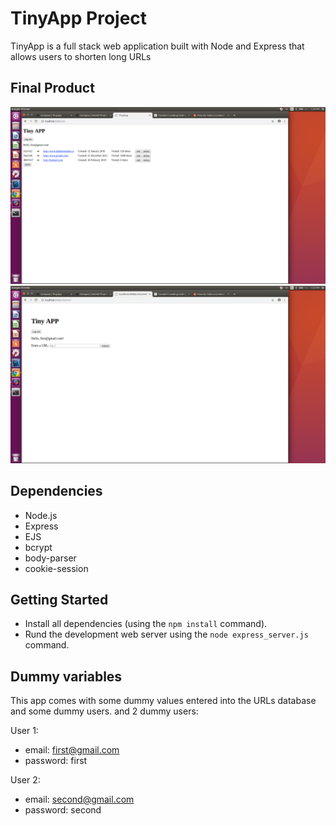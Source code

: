 # TinyApp Project
TinyApp is a full stack web application built with Node and Express that allows users to shorten long URLs

## Final Product
!["Screenshot of URLs Page: "](https://github.com/dleard/TinyApp/blob/master/docs/urls.png)
!["Screenshot of create new URL Page: "](https://github.com/dleard/TinyApp/blob/master/docs/new.png)

## Dependencies

- Node.js
- Express
- EJS
- bcrypt
- body-parser
- cookie-session

## Getting Started

- Install all dependencies (using the `npm install` command).
- Rund the development web server using the `node express_server.js` command.

## Dummy variables

This app comes with some dummy values entered into the URLs database and some dummy users.
and 2 dummy users:<br/>

User 1:
- email: first@gmail.com
- password: first

User 2:
- email: second@gmail.com
- password: second

